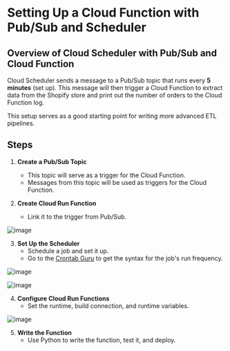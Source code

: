
# Setting Up a Cloud Function with Pub/Sub and Scheduler

## Overview of Cloud Scheduler with Pub/Sub and Cloud Function

Cloud Scheduler sends a message to a Pub/Sub topic that runs every **5 minutes** (set up). This message will then trigger a Cloud Function to extract data from the Shopify store and print out the number of orders to the Cloud Function log. 

This setup serves as a good starting point for writing more advanced ETL pipelines.

## Steps

1. **Create a Pub/Sub Topic**
   - This topic will serve as a trigger for the Cloud Function.
   - Messages from this topic will be used as triggers for the Cloud Function.

2. **Create Cloud Run Function**
   - Link it to the trigger from Pub/Sub.

![image](https://github.com/user-attachments/assets/c7fb272e-a2f0-4246-8531-a9ef07e5c8c6)

3. **Set Up the Scheduler**
   - Schedule a job and set it up.
   - Go to the [Crontab Guru](https://www.google.com/search?q=cron+tab+guru) to get the syntax for the job's run frequency.

![image](https://github.com/user-attachments/assets/d330fdf0-1c8a-43c7-9621-d7ac7d015fa9)

![image](https://github.com/user-attachments/assets/0b1e28e2-c09f-4bdb-b6e7-3a128711b08f)

4. **Configure Cloud Run Functions**
   - Set the runtime, build connection, and runtime variables.

![image](https://github.com/user-attachments/assets/6a933e21-79fa-4dbd-9d01-cb81e060ec5d)

5. **Write the Function**
   - Use Python to write the function, test it, and deploy.
